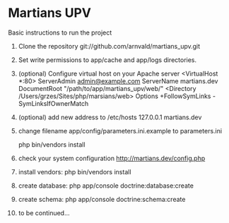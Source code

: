 Martians UPV
============

Basic instructions to run the project

1) Clone the repository
  git://github.com/arnvald/martians_upv.git

2) Set write permissions to app/cache and app/logs directories.

3) (optional) Configure virtual host on your Apache server
  <VirtualHost *:80>
      ServerAdmin admin@example.com
      ServerName martians.dev
      DocumentRoot "/path/to/app/martians_upv/web/"
      <Directory /Users/grzes/Sites/php/marsians/web>
        Options +FollowSymLinks -SymLinksIfOwnerMatch
      </Directory>
  </VirtualHost>

4) (optional) add new address to /etc/hosts
   127.0.0.1 martians.dev

4) change filename
  app/config/parameters.ini.example to parameters.ini

    php bin/vendors install

5) check your system configuration
  http://martians.dev/config.php

6) install vendors:
  php bin/vendors install

7) create database:
  php app/console doctrine:database:create

8) create schema:
  php app/console doctrine:schema:create

9) to be continued...
